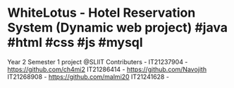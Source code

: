 # WhiteLotus - Hotel Reservation System (Dynamic web project) #java #html #css #js #mysql
Year 2 Semester 1 project @SLIIT
Contributers - IT21237904 - https://github.com/ch4mi2
               IT21286414 - https://github.com/Navojith
               IT21268908 - https://github.com/malmi20
               IT21241628 - 
               
               
